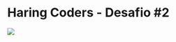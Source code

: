 # Haring Coders - Desafio #2

![](https://drive.google.com/file/d/1hi5nK02vGXEbYyaRyV2Hv9LNJ9Ee6-Tq/view?usp=sharing)

